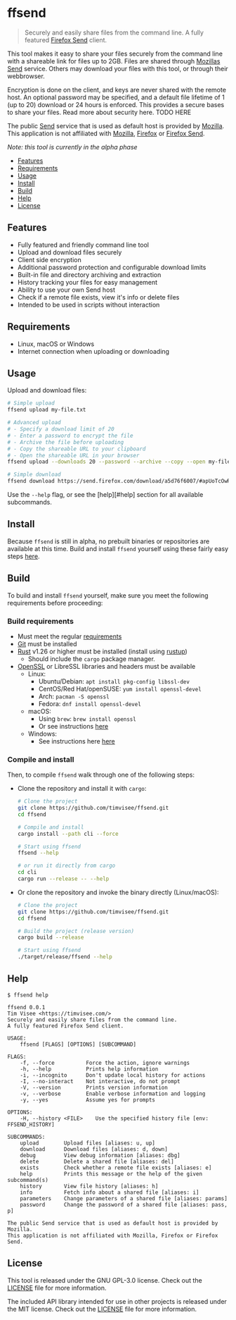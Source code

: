 # ffsend
> Securely and easily share files from the command line.
> A fully featured [Firefox Send][send] client.

This tool makes it easy to share your files securely from the command
line with a shareable link for files up to 2GB. Files are shared through
[Mozillas][mozilla] [Send][send] service. Others may download your files with
this tool, or through their webbrowser.

Encryption is done on the client, and keys are never shared with the remote
host. An optional password may be specified, and a default file lifetime of
1 (up to 20) download or 24 hours is enforced. This provides a secure bases to
share your files. Read more about security here. TODO HERE

The public [Send][send] service that is used as default host is provided by
[Mozilla][mozilla].
This application is not affiliated with [Mozilla][mozilla], [Firefox][firefox] or [Firefox Send][send].

_Note: this tool is currently in the alpha phase_

- [Features](#features)
- [Requirements](#requirements)
- [Usage](#usage)
- [Install](#install)
- [Build](#build)
- [Help](#help)
- [License](#license)

## Features
- Fully featured and friendly command line tool
- Upload and download files securely
- Client side encryption
- Additional password protection and configurable download limits
- Built-in file and directory archiving and extraction
- History tracking your files for easy management
- Ability to use your own Send host
- Check if a remote file exists, view it's info or delete files
- Intended to be used in scripts without interaction

## Requirements
- Linux, macOS or Windows
- Internet connection when uploading or downloading

## Usage
Upload and download files:

```bash
# Simple upload
ffsend upload my-file.txt

# Advanced upload
# - Specify a download limit of 20
# - Enter a password to encrypt the file
# - Archive the file before uploading
# - Copy the shareable URL to your clipboard
# - Open the shareable URL in your browser
ffsend upload --downloads 20 --password --archive --copy --open my-file.txt

# Simple download
ffsend download https://send.firefox.com/download/a5d76f6007/#apUoTcOwRB8lLFwAFdLykQ
```

Use the `--help` flag, or see the [help][#help] section for all available subcommands.

## Install
Because `ffsend` is still in alpha, no prebuilt binaries or repositories are
available at this time.
Build and install `ffsend` yourself using these fairly easy steps [here](#build).

## Build
To build and install `ffsend` yourself, make sure you meet the following
requirements before proceeding:

### Build requirements
- Must meet the regular [requirements](#requirements)
- [Git][git] must be installed
- [Rust][rust] v1.26 or higher must be installed (install using [rustup][rustup])
	- Should include the `cargo` package manager.
- [OpenSSL][openssl] or LibreSSL libraries and headers must be available
	- Linux:
		- Ubuntu/Debian: `apt install pkg-config libssl-dev`
		- CentOS/Red Hat/openSUSE: `yum install openssl-devel`
		- Arch: `pacman -S openssl`
		- Fedora: `dnf install openssl-devel`
	- macOS:
		- Using `brew`: `brew install openssl`
		- Or see instructions [here](https://github.com/sfackler/rust-openssl#osx)
	- Windows:
		- See instructions here [here](https://github.com/sfackler/rust-openssl#windows-msvc)

### Compile and install
Then, to compile `ffsend` walk through one of the following steps:

<!--- Compile and install it directly from cargo: -->
<!-- -->
<!--	```bash -->
<!--	# Compile and install from cargo -->
<!--	cargo install ffsend -f -->
<!-- -->
<!--	# Start using ffsend -->
<!--	ffsend --help -- -->
<!--	``` -->

- Clone the repository and install it with `cargo`:

	```bash
	# Clone the project
	git clone https://github.com/timvisee/ffsend.git
	cd ffsend

	# Compile and install
	cargo install --path cli --force

	# Start using ffsend
	ffsend --help

	# or run it directly from cargo
	cd cli
	cargo run --release -- --help 
	```

- Or clone the repository and invoke the binary directly (Linux/macOS):

	```bash
	# Clone the project
	git clone https://github.com/timvisee/ffsend.git
	cd ffsend

	# Build the project (release version)
	cargo build --release

	# Start using ffsend
	./target/release/ffsend --help
	``` 

## Help
```
$ ffsend help

ffsend 0.0.1
Tim Visee <https://timvisee.com/>
Securely and easily share files from the command line.
A fully featured Firefox Send client.

USAGE:
    ffsend [FLAGS] [OPTIONS] [SUBCOMMAND]

FLAGS:
    -f, --force          Force the action, ignore warnings
    -h, --help           Prints help information
    -i, --incognito      Don't update local history for actions
    -I, --no-interact    Not interactive, do not prompt
    -V, --version        Prints version information
    -v, --verbose        Enable verbose information and logging
    -y, --yes            Assume yes for prompts

OPTIONS:
    -H, --history <FILE>    Use the specified history file [env: FFSEND_HISTORY]

SUBCOMMANDS:
    upload        Upload files [aliases: u, up]
    download      Download files [aliases: d, down]
    debug         View debug information [aliases: dbg]
    delete        Delete a shared file [aliases: del]
    exists        Check whether a remote file exists [aliases: e]
    help          Prints this message or the help of the given subcommand(s)
    history       View file history [aliases: h]
    info          Fetch info about a shared file [aliases: i]
    parameters    Change parameters of a shared file [aliases: params]
    password      Change the password of a shared file [aliases: pass, p]

The public Send service that is used as default host is provided by Mozilla.
This application is not affiliated with Mozilla, Firefox or Firefox Send.
```

## License
This tool is released under the GNU GPL-3.0 license. Check out the
[LICENSE](LICENSE) file for more information. 

The included API library intended for use in other projects is released under
the MIT license. Check out the [LICENSE](api/LICENSE) file for more information.

[firefox]: https://firefox.com/
[git]: https://git-scm.com/
[mozilla]: https://mozzilla.org/
[openssl]: https://www.openssl.org/
[rust]: https://rust-lang.org/
[rustup]: https://rustup.rs/
[send]: https://send.firefox.com/

